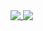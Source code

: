<a href="https://github.com/anuraghazra/github-readme-stats">
  <img align="top" src="https://github-readme-stats.vercel.app/api?username=shofucchicount_private=true&show_icons=true&include_all_commits=true&theme=default" />
</a>

<a href="https://github.com/anuraghazra/convoychat">
  <img align="top" src="https://github-readme-stats.vercel.app/api/top-langs/?username=shofucchi&layout=compact&theme=default" />
</a>
